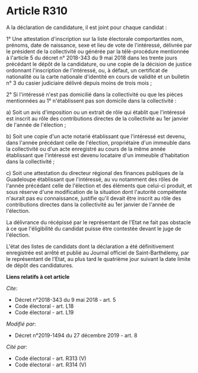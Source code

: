 # Article R310

A la déclaration de candidature, il est joint pour chaque candidat : 

1° Une attestation d'inscription sur la liste électorale comportantles nom, prénoms, date de naissance, sexe et lieu de vote
de l'intéressé, délivrée par le président de la collectivité ou générée par la télé-procédure mentionnée à l'article 5 du
décret n° 2018-343 du 9 mai 2018 dans les trente jours précédant le dépôt de la candidature, ou une copie de la décision de
justice ordonnant l'inscription de l'intéressé, ou, à défaut, un certificat de nationalité ou la carte nationale d'identité
en cours de validité et un bulletin n° 3 du casier judiciaire délivré depuis moins de trois mois ; 

2° Si l'intéressé n'est pas domicilié dans la collectivité ou que les pièces mentionnées au 1° n'établissent pas son domicile
dans la collectivité : 

a) Soit un avis d'imposition ou un extrait de rôle qui établit que l'intéressé est inscrit au rôle des contributions directes
de la collectivité au 1er janvier de l'année de l'élection ; 

b) Soit une copie d'un acte notarié établissant que l'intéressé est devenu, dans l'année précédant celle de l'élection,
propriétaire d'un immeuble dans la collectivité ou d'un acte enregistré au cours de la même année établissant que l'intéressé
est devenu locataire d'un immeuble d'habitation dans la collectivité ; 

c) Soit une attestation du directeur régional des finances publiques de la Guadeloupe établissant que l'intéressé, au vu
notamment des rôles de l'année précédant celle de l'élection et des éléments que celui-ci produit, et sous réserve d'une
modification de la situation dont l'autorité compétente n'aurait pas eu connaissance, justifie qu'il devait être inscrit au
rôle des contributions directes dans la collectivité au 1er janvier de l'année de l'élection. 

La délivrance du récépissé par le représentant de l'Etat ne fait pas obstacle à ce que l'éligibilité du candidat puisse être
contestée devant le juge de l'élection. 

L'état des listes de candidats dont la déclaration a été définitivement enregistrée est arrêté et publié au Journal officiel
de Saint-Barthélemy, par le représentant de l'Etat, au plus tard le quatrième jour suivant la date limite de dépôt des
candidatures.

**Liens relatifs à cet article**

_Cite_:

  - Décret n°2018-343 du 9 mai 2018 - art. 5
  - Code électoral - art. L18
  - Code électoral - art. L19

_Modifié par_:

  - Décret n°2019-1494 du 27 décembre 2019 - art. 8

_Cité par_:

  - Code électoral - art. R313 (V)
  - Code électoral - art. R314 (V)
